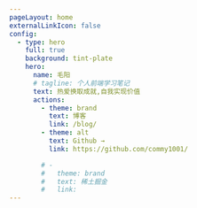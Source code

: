 ```yaml
---
pageLayout: home
externalLinkIcon: false
config:
  - type: hero
    full: true
    background: tint-plate
    hero:
      name: 毛阳
      # tagline: 个人前端学习笔记
      text: 热爱换取成就,自我实现价值
      actions:
        - theme: brand
          text: 博客
          link: /blog/
        - theme: alt
          text: Github →
          link: https://github.com/commy1001/

        # -
        #   theme: brand
        #   text: 稀土掘金
        #   link:
---
```

